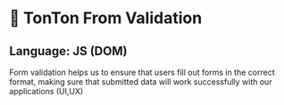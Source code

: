 # :peach: TonTon From Validation 
## Language: JS (DOM)

Form validation helps us to ensure that users fill out forms in the correct format, making sure that submitted data will work successfully with our applications (UI,UX)
